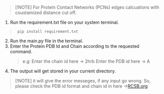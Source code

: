 >[!NOTE]  For Protein Contact Networks (PCNs) edges  calcuations with coustamized distance cut off.

1. Run the requirement.txt file on your system terminal. 
>      pip install requirement.txt 
2. Run the main.py file in the terminal. 
3. Enter the Protein PDB Id and Chain according to the requested command.
   > e.g: Enter the chain id here -> 2hrb
   >     Enter the PDB id here -> A
4. The output will get stored in your current directory.
>[!NOTE] it will give the error messeges, if any input go wrong. So, please check the PDB id format and chain id in here ->[RCSB.org](https://www.rcsb.org/)    